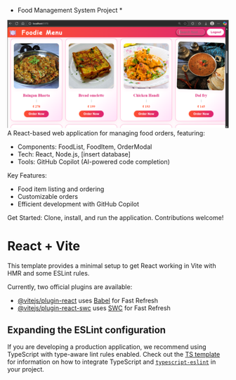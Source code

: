 

* Food Management System Project *

![Food Management System Banner](https://github.com/shreyay4060/food-mangement/blob/main/demo.png)
A React-based web application for managing food orders, featuring:

- Components: FoodList, FoodItem, OrderModal
- Tech: React, Node.js, [insert database]
- Tools: GitHub Copilot (AI-powered code completion)

Key Features:

- Food item listing and ordering
- Customizable orders
- Efficient development with GitHub Copilot

Get Started: Clone, install, and run the application. Contributions welcome!

# React + Vite

This template provides a minimal setup to get React working in Vite with HMR and some ESLint rules.

Currently, two official plugins are available:

- [@vitejs/plugin-react](https://github.com/vitejs/vite-plugin-react/blob/main/packages/plugin-react) uses [Babel](https://babeljs.io/) for Fast Refresh
- [@vitejs/plugin-react-swc](https://github.com/vitejs/vite-plugin-react/blob/main/packages/plugin-react-swc) uses [SWC](https://swc.rs/) for Fast Refresh

## Expanding the ESLint configuration

If you are developing a production application, we recommend using TypeScript with type-aware lint rules enabled. Check out the [TS template](https://github.com/vitejs/vite/tree/main/packages/create-vite/template-react-ts) for information on how to integrate TypeScript and [`typescript-eslint`](https://typescript-eslint.io) in your project.
